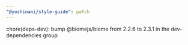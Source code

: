```yaml
---
"@yoshinani/style-guide": patch
---
```


chore(deps-dev): bump @biomejs/biome from 2.2.6 to 2.3.1 in the dev-dependencies group
